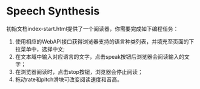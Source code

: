 # Speech Synthesis

初始文档index-start.html提供了一个阅读器，你需要完成如下编程任务：

1. 使用相应的WebAPI接口获得浏览器支持的语言种类列表，并填充至页面的下拉菜单中，选择中文;
2. 在文本域中输入对应语言的文字，点击speak按钮后浏览器会阅读输入的文字；
3. 在浏览器阅读时，点击stop按钮，浏览器会停止阅读；
4. 拖动rate和pitch滑块可改变阅读速度和音高。
